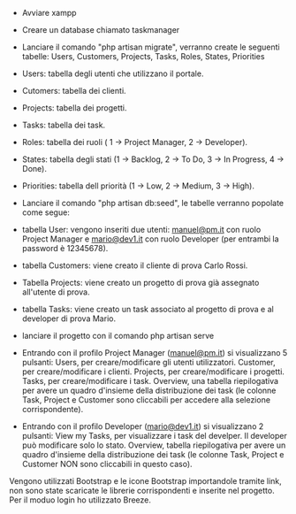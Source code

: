 - Avviare xampp
- Creare un database chiamato taskmanager


- Lanciare il comando "php artisan migrate",  verranno create le seguenti tabelle: Users, Customers, Projects, Tasks, Roles, States, Priorities
- Users: tabella degli utenti che utilizzano il portale.
- Cutomers: tabella dei clienti.
- Projects: tabella dei progetti.
- Tasks: tabella dei task.
- Roles: tabella dei ruoli ( 1 -> Project Manager, 2 -> Developer).
- States: tabella degli stati (1 -> Backlog, 2 -> To Do, 3 -> In Progress, 4 -> Done).
- Priorities: tabella dell priorità (1 -> Low, 2 -> Medium, 3 -> High).


- Lanciare il comando "php artisan db:seed", le tabelle verranno popolate come segue:
- tabella User: vengono inseriti due utenti: manuel@pm.it con ruolo Project Manager e mario@dev1.it con ruolo Developer (per entrambi la password è 12345678).
- tabella Customers: viene creato il cliente di prova Carlo Rossi.
- Tabella Projects: viene creato un progetto di prova già assegnato all'utente di prova.
- tabella Tasks: viene creato un task associato al progetto di prova e al developer di prova Mario.

- lanciare il progetto con il comando php artisan serve

- Entrando con il profilo Project Manager (manuel@pm.it) si visualizzano 5 pulsanti:
Users, per creare/modificare gli utenti utilizzatori.
Customer, per creare/modificare i clienti.
Projects, per creare/modificare i progetti.
Tasks, per creare/modificare i task.
Overview, una tabella riepilogativa per avere un quadro d'insieme della distribuzione dei task (le colonne Task, Project e Customer sono cliccabili per accedere alla selezione corrispondente).

- Entrando con il profilo Developer (mario@dev1.it) si visualizzano 2 pulsanti:
View my Tasks, per visualizzare i task del develper. Il developer può modificare solo lo stato.
Overview, tabella riepilogativa per avere un quadro d'insieme della distribuzione dei task (le colonne Task, Project e Customer NON sono cliccabili in questo caso).

Vengono utilizzati Bootstrap e le icone Bootstrap importandole tramite link, non sono state scaricate le librerie corrispondenti e inserite nel progetto.
Per il moduo login ho utilizzato Breeze.
